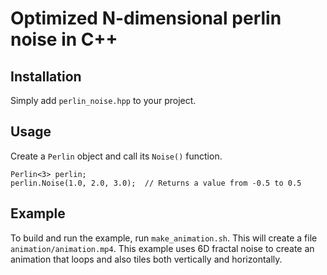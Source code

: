 Optimized N-dimensional perlin noise in C++
===========================================

Installation
------------

Simply add `perlin_noise.hpp` to your project.

Usage
-----

Create a `Perlin` object and call its `Noise()` function.

```
Perlin<3> perlin;
perlin.Noise(1.0, 2.0, 3.0);  // Returns a value from -0.5 to 0.5
```
Example
-------

To build and run the example, run `make_animation.sh`.  This will
create a file `animation/animation.mp4`.  This example uses 6D fractal
noise to create an animation that loops and also tiles both vertically
and horizontally.
